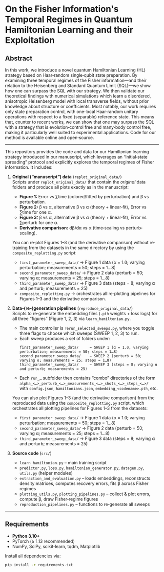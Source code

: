 # On the Fisher Information's Temporal Regimes in Quantum Hamiltonian Learning and their Exploitation

## Abstract

In this work, we introduce a novel quantum Hamiltonian Learning (HL) strategy based on Haar‐random single‐qubit state preparation. By examining three temporal regimes of the Fisher information—and their relation to the Heisenberg and Standard Quantum Limit (SQL)—we show how one can surpass the SQL with our strategy. We then validate our theoretical findings with numerical simulations which learn a disordered, anisotropic Heisenberg model with local transverse fields, without prior knowledge about structure or coefficients. Most notably, our work requires only state preparation control, with one‐local Haar‐random unitary operations with respect to a fixed (separable) reference state. This means that, counter to recent works, we can show that one may surpass the SQL with a strategy that is evolution‐control free and many‐body control free, making it particularly well suited to experimental applications. Code for our method is available online and open‐source.

---

This repository provides the code and data for our Hamiltonian learning strategy introduced in our manuscript, which leverages an “initial‐state spreading” protocol and explicitly explores the temporal regimes of Fisher information. It includes:

1. **Original (“manuscript”) data** (`replot_original_data/`)  
   Scripts under `replot_original_data/` that contain the _original_ data folders and produce all plots exactly as in the manuscript:  
   - **Figure 1:** Error vs ∑time (colored/fitted by perturbation) and β vs perturbation.  
   - **Figure 2:** β vs α, alternative β vs α (theory + linear‐fit), Error vs ∑time for one α.  
   - **Figure 3:** β vs α, alternative β vs α (theory + linear‐fit), Error vs ∑perturb for one α.  
   - **Derivative comparison:** dβ/dα vs α (time‐scaling vs perturb‐scaling).  

   You can re‐plot Figures 1–3 (and the derivative comparison) without re‐training from the datasets in the same directory by using the `composite_replotting.py` script:  
   - `first_parameter_sweep_data/` → Figure 1 data (α = 1.0; varying perturbation; measurements = 50; steps = 1…8)  
   - `second_parameter_sweep_data/` → Figure 2 data (perturb = 50; varying α; measurements = 25; steps = 1…8)  
   - `third_parameter_sweep_data/` → Figure 3 data (steps = 8; varying α and perturb; measurements = 25)  
   - `composite_replotting.py` → orchestrates all re‐plotting pipelines for Figures 1–3 and the derivative comparison.

2. **Data‐(re-)generation pipelines** (`reproduce_original_data/`)  
   Scripts to re‐generate the embedding files (`.pth` weights + loss logs) for all three “figures” (Figure 1, 2, 3) via `learn_hamiltonian.py`.  
   - The main controller is `rerun_selected_sweeps.py`, where you toggle three flags to choose which sweeps (SWEEP 1, 2, 3) to run.  
   - Each sweep produces a set of folders under:
     ```
     first_parameter_sweep_data/     ← SWEEP 1 (α = 1.0, varying perturbation; measurements = 50; steps = 1…8)
     second_parameter_sweep_data/    ← SWEEP 2 (perturb = 50; varying α; measurements = 25; steps = 1…8)
     third_parameter_sweep_data/     ← SWEEP 3 (steps = 8; varying α and perturb; measurements = 25)
     ```
   - Each `run_…` subfolder then contains “combo” directories of the form  
     `alpha_<…>_perturb_<…>_measurements_<…>_shots_<…>_steps_<…>/`  
     with `config.json`, `hamiltonians.json`, `embedding_<codename>.pth`, etc.

   You can also plot Figures 1–3 (and the derivative comparison) from the reproduced data using the `composite_replotting.py` script, which orchestrates all plotting pipelines for Figures 1–3 from the datasets:
   - `first_parameter_sweep_data/` → Figure 1 data (α = 1.0; varying perturbation; measurements = 50; steps = 1…8)  
   - `second_parameter_sweep_data/` → Figure 2 data (perturb = 50; varying α; measurements = 25; steps = 1…8)  
   - `third_parameter_sweep_data/` → Figure 3 data (steps = 8; varying α and perturb; measurements = 25)  

3. **Source code** (`src/`)  
   - `learn_hamiltonian.py` – main training script  
   - `predictor.py`, `loss.py`, `hamiltonian_generator.py`, `datagen.py`, `utils.py` (helper modules)  
   - `extraction_and_evaluation.py` – loads embeddings, reconstructs density matrices, computes recovery errors, fits β across Fisher regimes  
   - `plotting_utils.py`, `plotting_pipelines.py` – collect & plot errors, compute β, draw Fisher‐regime figures  
   - `reproduction_pipelines.py` – functions to re‐generate all sweeps  

---

## Requirements

- **Python 3.10+**  
- PyTorch (≥ 1.13 recommended)  
- NumPy, SciPy, scikit‐learn, tqdm, Matplotlib  

Install all dependencies via:

```bash
pip install -r requirements.txt
